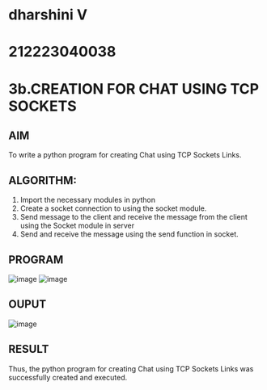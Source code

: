 # dharshini V
# 212223040038
# 3b.CREATION FOR CHAT USING TCP SOCKETS
## AIM
To write a python program for creating Chat using TCP Sockets Links.
## ALGORITHM:
1. Import the necessary modules in python
2. Create a socket connection to using the socket module.
3. Send message to the client and receive the message from the client using the Socket module in
 server
4. Send and receive the message using the send function in socket.
## PROGRAM
![image](https://github.com/dharsh-create/3b_CHAT_USING_TCP_SOCKETS/assets/144217078/1e969962-d03e-4944-b16b-b8302aa6af1f)
![image](https://github.com/dharsh-create/3b_CHAT_USING_TCP_SOCKETS/assets/144217078/647e083c-e136-4d24-9c5b-6364525f0f70)

## OUPUT
![image](https://github.com/dharsh-create/3b_CHAT_USING_TCP_SOCKETS/assets/144217078/ec4bbfcc-b5de-43b8-ab50-f659a25ccbf7)

## RESULT
Thus, the python program for creating Chat using TCP Sockets Links was successfully 
created and executed.
